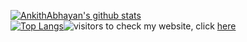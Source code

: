 [![AnkithAbhayan's github stats](https://github-readme-stats.vercel.app/api?username=AnkithAbhayan&show_icons=true&theme=merko)](https://github.com/AnkithAbhayan/github-readme-stats)     
[![Top Langs](https://github-readme-stats.vercel.app/api/top-langs/?username=AnkithAbhayan&exclude_repo=text-editor-for-encrypted-files,math-functions)](https://github.com/AnkithAbhayan/AnkithAbhayan)![visitors](https://visitor-badge.glitch.me/badge?page_id=AnkithAbhayan.AnkithAbhayan)
to check my website, click [here](https://www.youtube.com/watch?v=j5a0jTc9S10) 


